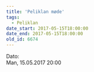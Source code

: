 ```yaml
---
title: 'Peliklan møde'
tags:
  - Peliklan
date_start: 2017-05-15T18:00:00
date_end: 2017-05-15T18:00:00
old_id: 6674
---
```

<div class="field field-type-datetime field-field-tidspunkt">
    <div class="field-items">
            <div class="field-item odd">
                      <div class="field-label-inline-first">
              Dato:&nbsp;</div>
                    Man, 15.05.2017 20:00        </div>
        </div>
</div>